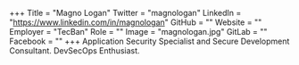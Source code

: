 +++
Title = "Magno Logan"
Twitter = "magnologan"
LinkedIn = "https://www.linkedin.com/in/magnologan"
GitHub = ""
Website = ""
Employer = "TecBan"
Role = ""
Image = "magnologan.jpg"
GitLab = ""
Facebook = ""
+++
Application Security Specialist and Secure Development Consultant. DevSecOps Enthusiast.